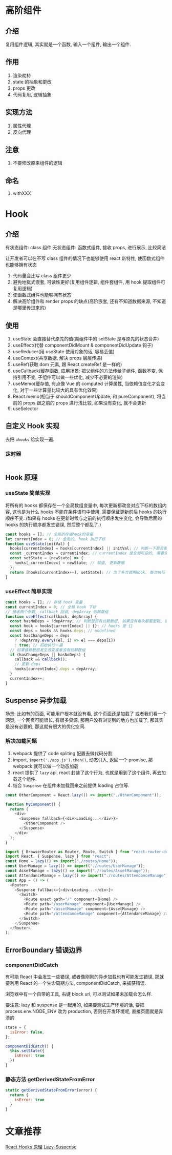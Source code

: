 # 高阶组件

## 介绍

复用组件逻辑, 其实就是一个函数, 输入一个组件, 输出一个组件.

## 作用

1. 渲染劫持
2. state 的抽象和更改
3. props 更改
4. 代码复用, 逻辑抽象

## 实现方法

1. 属性代理
2. 反向代理

## 注意

1. 不要修改原来组件的逻辑

## 命名

1. withXXX

# Hook

## 介绍

有状态组件: class 组件
无状态组件: 函数式组件, 接收 props, 进行展示, 比较简洁

让开发者可以在不写 class 组件的情况下也能够使用 react 新特性, 使函数式组件也能够拥有状态

1. 代码量会比写 class 组件更少
2. 避免地狱式嵌套, 可读性更好(复用组件逻辑, 组件套组件, 用 hook 提取组件可复用逻辑)
3. 使函数式组件也能够拥有状态
4. 解决高阶组件和 render props 的缺点(高阶嵌套, 还有不知道数据来源, 不知道是哪里传进来的)

## 使用

1. useState 会直接替代原先的值(类组件中的 setState 是与原先的状态合并)
2. useEffect(代替 componentDidMount & componentDidUpdate 钩子)
3. useReducer(用 useState 使用对象的话, 容易丢值)
4. useContext(共享数据, 解决 props 层层传递)
5. useRef(获取 dom 元素, 跟 React.createRef 是一样的)
6. useCallback(缓存函数, 应用场景: 把父组件的方法传给子组件, 函数不变, 保持引用不变, 子组件可以做一些优化, 减少不必要的渲染)
7. useMemo(缓存值, 有点像 Vue 的 computed 计算属性, 当依赖值变化才会变化, 对于一些计算量比较大的具有优化效果)
8. React.memo(相当于 shouldComponentUpdate, 和 pureComponent), 将当前的 props 跟之前的 props 进行浅比较, 如果没有变化, 就不会更新
9. useSelector

## 自定义 Hook 实现

去把 `ahooks` 给实现一遍.

### 定时器

```js

```

## Hook 原理

### useState 简单实现

将所有的 hooks 都保存在一个全局数组变量中, 每次更新都改变对应下标的数组内容, 这也是为什么 hooks 不能在条件语句中使用, 需要保证更新前后 hooks 的执行顺序不变. (如果有 hooks 在更新时候与之前的执行顺序发生变化, 会导致后面的 hooks 的执行顺序都发生错误, 然后整个都乱了.)

```js
const hooks = []; // 全局的存储hook的变量
let currentIndex = 0; // 全局的, hook 执行下标
function useState(initVal) {
  hooks[currentIndex] = hooks[currentIndex] || initVal; // 判断一下是否需要初始化
  const _currentIndex = currentIndex; // currentIndex 是全局可变的, 需要保存本次执行顺序的下标
  const setState = (newState) => {
    hooks[_currentIndex] = newState; // 赋值, 更新数据
  };
  return [hooks[currentIndex++], setState]; // 为了多次调用hook, 每次执行 currentIndex + 1
}
```

### useEffect 简单实现

```js
const hooks = []; // 存储 hook 变量
const currentIndex = 0; // 全局 hook 下标
// 接收两个参数, callback 回调, depArray 依赖数组
function useEffect(callback, depArray) {
  const hasNoDeps = !depArray; // 判断是否有依赖数组, 如果没有每次都要更新, 即 hasNoDeps 为true, 每次都更新
  const hook = hooks[currentIndex] || {}; // hooks 是 {}
  const deps = hooks && hooks.deps; // undefined
  const hasChangeDeps = deps
    ? !depArray.every((el, i) => el === deps[i])
    : true; // 初始执行一遍
  // 如果依赖数组发生改变或者没有依赖数组
  if (hasChangeDeps || hasNoDeps) {
    callback && callback();
    // 更新 deps
    hooks[currentIndex].deps = depArray;
  }
  currentIndex++;
}
```

## Suspense 异步加载

场景: 比如有的页面, 可能用户根本就没有看, 这个页面还是加载了 或者我们看一个网页, 一个网页可能很长, 有很多资源, 那用户没有浏览到的地方也加载了, 那其实是没有必要的, 那这就有很大的优化空间.

### 解决加载问题

1. webpack 提供了 code spliting 配置去做代码分割
2. import, `import('./app.js').then()`, 动态引入, 返回一个 promise, 那 webpack 就可以做一个动态加载
3. react 提供了 `lazy` api, react 封装了这个行为, 也就是用到了这个组件, 再去加载这个组件.
4. 结合 `Suspense` 在组件未加载回来之前提供 loading 占位等.

```js
const OtherComponent = React.lazy(() => import("./OtherComponent"));

function MyComponent() {
  return (
    <div>
      <Suspense fallback={<div>Loading...</div>}>
        <OtherComponent />
      </Suspense>
    </div>
  );
}
```

```js
import { BrowserRouter as Router, Route, Switch } from "react-router-dom";
import React, { Suspense, lazy } from "react";
const Home = lazy(() => import("./routes/Home"));
const UserManage = lazy(() => import("./routes/UserManage"));
const AssetManage = lazy(() => import("./routes/AssetManage"));
const AttendanceManage = lazy(() => import("./routes/AttendanceManage"));
const App = () => (
  <Router>
    <Suspense fallback={<div>Loading...</div>}>
      <Switch>
        <Route exact path="/" component={Home} />
        <Route path="/userManage" component={UserManage} />
        <Route path="/assetManage" component={AssetManage} />
        <Route path="/attendanceManage" component={AttendanceManage} />
      </Switch>
    </Suspense>
  </Router>
);
```

## ErrorBoundary 错误边界

### componentDidCatch

有可能 React 中会发生一些错误, 或者像刚刚的异步加载也有可能发生错误, 那就要利用 React 的一个生命周期方法, componentDidCatch, 来捕获错误.

浏览器中有一个自带的工具, 右键 block url, 可以测试如果未加载会怎么样.

要注意: lazy 和 suspense 是一起用的, 如果要测试生产环境的话, 要把 process.env.NODE_ENV 改为 production, 否则在开发环境呢, 直接页面就是奔溃的

```js
state = {
  isError: false,
};

componentDidCatch() {
  this.setState({
    isError: true
  })
}
```

### 静态方法 getDerivedStateFromError

```js
static getDerivedStateFromError(error) {
  return {
    isError: true
  }
}
```

# 文章推荐

[React Hooks 原理](https://zhuanlan.zhihu.com/p/88135310?utm_source=qq&utm_medium=social&utm_oi=998881530932043776)
[Lazy-Suspense](https://www.yuque.com/u1867998/kb/ezt9q1)
